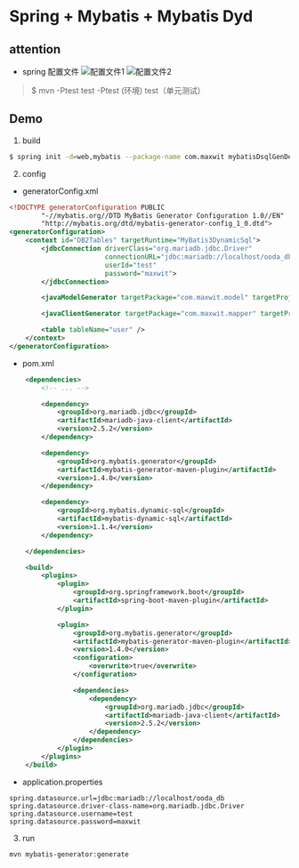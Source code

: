 # Spring + Mybatis + Mybatis Dyd

## attention
* spring 配置文件
![配置文件1](http://nicole-lihui.github.io/MarkDown/开发实战/SpringBoot+vue/properties1.png)
![配置文件2](http://nicole-lihui.github.io/MarkDown/开发实战/SpringBoot+vue/properties2.png)

> $ mvn -Ptest test
> -Ptest (环境) test（单元测试）

## Demo
1. build
```bash
$ spring init -d=web,mybatis --package-name com.maxwit mybatisDsqlGenDemo
```
2. config
* generatorConfig.xml
```xml
<!DOCTYPE generatorConfiguration PUBLIC
        "-//mybatis.org//DTD MyBatis Generator Configuration 1.0//EN"
        "http://mybatis.org/dtd/mybatis-generator-config_1_0.dtd">
<generatorConfiguration>
    <context id="DB2Tables" targetRuntime="MyBatis3DynamicSql">
        <jdbcConnection driverClass="org.mariadb.jdbc.Driver"
                        connectionURL="jdbc:mariadb://localhost/ooda_db"
                        userId="test"
                        password="maxwit">
        </jdbcConnection>

        <javaModelGenerator targetPackage="com.maxwit.model" targetProject="src/main/java"/>

        <javaClientGenerator targetPackage="com.maxwit.mapper" targetProject="src/main/java"/>

        <table tableName="user" />
    </context>
</generatorConfiguration>
```

* pom.xml
```xml
	<dependencies>
        <!-- ... -->

		<dependency>
			<groupId>org.mariadb.jdbc</groupId>
			<artifactId>mariadb-java-client</artifactId>
			<version>2.5.2</version>
		</dependency>

		<dependency>
			<groupId>org.mybatis.generator</groupId>
			<artifactId>mybatis-generator-maven-plugin</artifactId>
			<version>1.4.0</version>
		</dependency>

        <dependency>
			<groupId>org.mybatis.dynamic-sql</groupId>
			<artifactId>mybatis-dynamic-sql</artifactId>
			<version>1.1.4</version>
		</dependency>

	</dependencies>

	<build>
		<plugins>
			<plugin>
				<groupId>org.springframework.boot</groupId>
				<artifactId>spring-boot-maven-plugin</artifactId>
			</plugin>

			<plugin>
				<groupId>org.mybatis.generator</groupId>
				<artifactId>mybatis-generator-maven-plugin</artifactId>
				<version>1.4.0</version>
				<configuration>
					<overwrite>true</overwrite>
				</configuration>

				<dependencies>
					<dependency>
						<groupId>org.mariadb.jdbc</groupId>
						<artifactId>mariadb-java-client</artifactId>
						<version>2.5.2</version>
					</dependency>
				</dependencies>
			</plugin>
		</plugins>
	</build>
```

* application.properties
```
spring.datasource.url=jdbc:mariadb://localhost/ooda_db
spring.datasource.driver-class-name=org.mariadb.jdbc.Driver
spring.datasource.username=test
spring.datasource.password=maxwit
```

3. run
```bash
mvn mybatis-generator:generate
```

